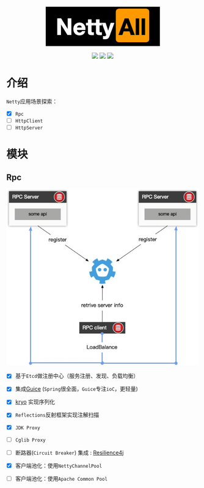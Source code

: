 <p align="center">
	<img src="https://raw.githubusercontent.com/Ubisoft-potato/pic/master/project_logo.png" width=""/>
</p>

<p align="center">
  <img src="https://img.shields.io/badge/netty-4.1.45.Final-brightgreen" width=""/>
  <img src="https://img.shields.io/badge/jetcd-0.5.3-green" width=""/>
  <img src="https://img.shields.io/badge/Guice-4.2.3-yellow" width=""/>
</p>

# 介绍

`Netty`应用场景探索：

- [x] `Rpc`
- [ ] `HttpClient`
- [ ] `HttpServer`

# 模块

## Rpc

<p align="center">
	<img src="https://raw.githubusercontent.com/Ubisoft-potato/pic/master/rpc.jpg" width=""/>
</p>

- [x] 基于`Etcd`做注册中心（服务注册、发现、负载均衡）
- [x] 集成[Guice](https://github.com/google/guice) (`Spring`很全面，`Guice`专注`ioC`，更轻量)
- [x] [kryo](https://github.com/EsotericSoftware/kryo) 实现序列化
- [x] `Reflections`反射框架实现注解扫描
- [x] `JDK Proxy`
- [ ]  `Cglib Proxy`
- [ ] 断路器(`Circuit Breaker`) 集成 : [Resilience4j](https://resilience4j.readme.io/)
- [x] 客户端池化：使用`NettyChannelPool`
- [ ] 客户端池化：使用`Apache Common Pool`

